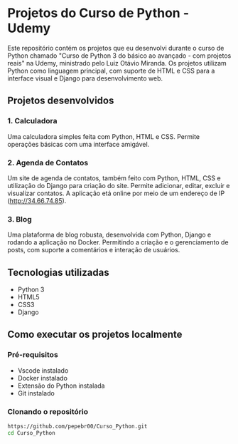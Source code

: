 # Projetos do Curso de Python - Udemy

Este repositório contém os projetos que eu desenvolvi durante o curso de Python chamado "Curso de Python 3 do básico ao avançado - com projetos reais" na Udemy, ministrado pelo Luiz Otávio Miranda. Os projetos utilizam Python como linguagem principal, com suporte de HTML e CSS para a interface visual e Django para desenvolvimento web.

## Projetos desenvolvidos

### 1. Calculadora 
Uma calculadora simples feita com Python, HTML e CSS. Permite operações básicas com uma interface amigável.

### 2. Agenda de Contatos 
Um site de agenda de contatos, também feito com Python, HTML, CSS e utilização do Django para criação do site. Permite adicionar, editar, excluir e visualizar contatos. A aplicação etá online por meio de um endereço de IP (http://34.66.74.85).

### 3. Blog
Uma plataforma de blog robusta, desenvolvida com Python, Django e rodando a aplicação no Docker. Permitindo a criação e o gerenciamento de posts, com suporte a comentários e interação de usuários.

## Tecnologias utilizadas

- Python 3
- HTML5
- CSS3
- Django

## Como executar os projetos localmente

### Pré-requisitos

- Vscode instalado
- Docker instalado
- Extensão do Python instalada
- Git instalado

### Clonando o repositório

```bash
https://github.com/pepebr00/Curso_Python.git
cd Curso_Python
